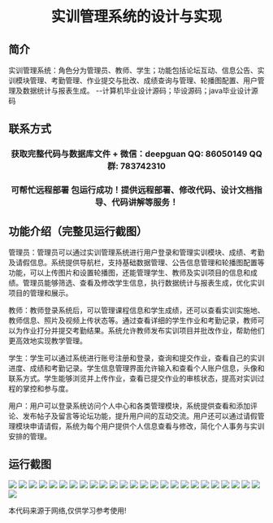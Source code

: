 <p><h1 align="center">实训管理系统的设计与实现</h1></p>

## 简介
实训管理系统：角色分为管理员、教师、学生；功能包括论坛互动、信息公告、实训模块管理、考勤管理、作业提交与批改、成绩查询与管理、轮播图配置、用户管理及数据统计与报表生成。    --计算机毕业设计源码；毕设源码；java毕业设计源码


## 联系方式
<p><h3 align="center">获取完整代码与数据库文件 + 微信：deepguan QQ: 86050149 QQ群: 783742310</h3></p>
<p><h3 align="center">可帮忙远程部署 包运行成功！提供远程部署、修改代码、设计文档指导、代码讲解等服务！</h3></p>

## 功能介绍（完整见运行截图）
管理员：管理员可以通过实训管理系统进行用户登录和管理实训模块、成绩、考勤及请假信息。系统提供导航栏，支持基础数据管理、公告信息管理和轮播图配置等功能，可以上传图片和设置轮播图，还能管理学生、教师及实训项目的信息和成绩。管理员能够筛选、查看及修改学生信息，执行数据统计与报表生成，优化实训项目的管理和展示。

教师：教师登录系统后，可以管理课程信息和学生成绩，还可以查看实训实施地、教师信息、照片及视频上传状态等。通过查看详细的学生作业和考勤记录，教师可以为作业打分并提交考勤结果。系统允许教师发布实训项目并批改作业，帮助他们更高效地实现教学管理。

学生：学生可以通过系统进行账号注册和登录，查询和提交作业，查看自己的实训进度、成绩和考勤记录。学生信息管理界面允许输入和查看个人账户信息，头像和联系方式。学生能够浏览并上传作业，查看已提交作业的审核状态，提高对实训过程的掌控和参与度。

用户：用户可以登录系统访问个人中心和各类管理模块，系统提供查看和添加评论、发布帖子及留言等论坛功能，提升用户间的互动交流。用户还可以通过请假管理模块申请请假，系统为每个用户提供个人信息查看与修改，简化个人事务与实训安排的管理。


## 运行截图
![](https://bs-1329754181.cos.ap-shanghai.myqcloud.com/spring/TrainingManagementSystemDesignAndImplementation/img/001.jpg)
![](https://bs-1329754181.cos.ap-shanghai.myqcloud.com/spring/TrainingManagementSystemDesignAndImplementation/img/002.jpg)
![](https://bs-1329754181.cos.ap-shanghai.myqcloud.com/spring/TrainingManagementSystemDesignAndImplementation/img/003.jpg)
![](https://bs-1329754181.cos.ap-shanghai.myqcloud.com/spring/TrainingManagementSystemDesignAndImplementation/img/004.jpg)
![](https://bs-1329754181.cos.ap-shanghai.myqcloud.com/spring/TrainingManagementSystemDesignAndImplementation/img/005.jpg)
![](https://bs-1329754181.cos.ap-shanghai.myqcloud.com/spring/TrainingManagementSystemDesignAndImplementation/img/006.jpg)
![](https://bs-1329754181.cos.ap-shanghai.myqcloud.com/spring/TrainingManagementSystemDesignAndImplementation/img/007.jpg)
![](https://bs-1329754181.cos.ap-shanghai.myqcloud.com/spring/TrainingManagementSystemDesignAndImplementation/img/008.jpg)
![](https://bs-1329754181.cos.ap-shanghai.myqcloud.com/spring/TrainingManagementSystemDesignAndImplementation/img/009.jpg)
![](https://bs-1329754181.cos.ap-shanghai.myqcloud.com/spring/TrainingManagementSystemDesignAndImplementation/img/010.jpg)
![](https://bs-1329754181.cos.ap-shanghai.myqcloud.com/spring/TrainingManagementSystemDesignAndImplementation/img/011.jpg)
![](https://bs-1329754181.cos.ap-shanghai.myqcloud.com/spring/TrainingManagementSystemDesignAndImplementation/img/012.jpg)
![](https://bs-1329754181.cos.ap-shanghai.myqcloud.com/spring/TrainingManagementSystemDesignAndImplementation/img/013.jpg)
![](https://bs-1329754181.cos.ap-shanghai.myqcloud.com/spring/TrainingManagementSystemDesignAndImplementation/img/014.jpg)
![](https://bs-1329754181.cos.ap-shanghai.myqcloud.com/spring/TrainingManagementSystemDesignAndImplementation/img/015.jpg)
![](https://bs-1329754181.cos.ap-shanghai.myqcloud.com/spring/TrainingManagementSystemDesignAndImplementation/img/016.jpg)
![](https://bs-1329754181.cos.ap-shanghai.myqcloud.com/spring/TrainingManagementSystemDesignAndImplementation/img/017.jpg)
![](https://bs-1329754181.cos.ap-shanghai.myqcloud.com/spring/TrainingManagementSystemDesignAndImplementation/img/018.jpg)
![](https://bs-1329754181.cos.ap-shanghai.myqcloud.com/spring/TrainingManagementSystemDesignAndImplementation/img/019.jpg)
![](https://bs-1329754181.cos.ap-shanghai.myqcloud.com/spring/TrainingManagementSystemDesignAndImplementation/img/020.jpg)
![](https://bs-1329754181.cos.ap-shanghai.myqcloud.com/spring/TrainingManagementSystemDesignAndImplementation/img/021.jpg)
![](https://bs-1329754181.cos.ap-shanghai.myqcloud.com/spring/TrainingManagementSystemDesignAndImplementation/img/022.jpg)
![](https://bs-1329754181.cos.ap-shanghai.myqcloud.com/spring/TrainingManagementSystemDesignAndImplementation/img/023.jpg)
![](https://bs-1329754181.cos.ap-shanghai.myqcloud.com/spring/TrainingManagementSystemDesignAndImplementation/img/024.jpg)
![](https://bs-1329754181.cos.ap-shanghai.myqcloud.com/spring/TrainingManagementSystemDesignAndImplementation/img/025.jpg)
![](https://bs-1329754181.cos.ap-shanghai.myqcloud.com/spring/TrainingManagementSystemDesignAndImplementation/img/026.jpg)

<p>本代码来源于网络,仅供学习参考使用!</p>
